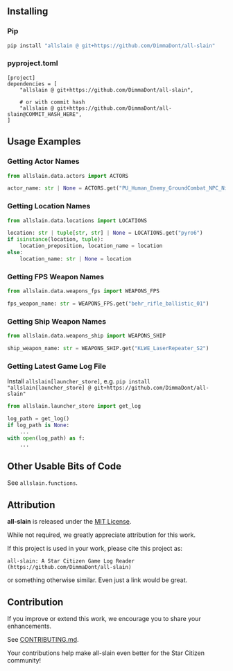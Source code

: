 ## Installing

### Pip
```bash
pip install "allslain @ git+https://github.com/DimmaDont/all-slain"
```

### pyproject.toml
```
[project]
dependencies = [
    "allslain @ git+https://github.com/DimmaDont/all-slain",

    # or with commit hash
    "allslain @ git+https://github.com/DimmaDont/all-slain@COMMIT_HASH_HERE",
]
```


## Usage Examples

### Getting Actor Names
```python
from allslain.data.actors import ACTORS

actor_name: str | None = ACTORS.get("PU_Human_Enemy_GroundCombat_NPC_Ninetails_juggernaut")
```

### Getting Location Names
```python
from allslain.data.locations import LOCATIONS

location: str | tuple[str, str] | None = LOCATIONS.get("pyro6")
if isinstance(location, tuple):
    location_preposition, location_name = location
else:
    location_name: str | None = location
```

### Getting FPS Weapon Names
```python
from allslain.data.weapons_fps import WEAPONS_FPS

fps_weapon_name: str = WEAPONS_FPS.get("behr_rifle_ballistic_01")
```

### Getting Ship Weapon Names
```python
from allslain.data.weapons_ship import WEAPONS_SHIP

ship_weapon_name: str = WEAPONS_SHIP.get("KLWE_LaserRepeater_S2")
```

### Getting Latest Game Log File
Install `allslain[launcher_store]`, e.g. `pip install "allslain[launcher_store] @ git+https://github.com/DimmaDont/all-slain"`

```python
from allslain.launcher_store import get_log

log_path = get_log()
if log_path is None:
    ...
with open(log_path) as f:
    ...
```

## Other Usable Bits of Code
See `allslain.functions`.


## Attribution
**all-slain** is released under the [MIT License](LICENSE).

While not required, we greatly appreciate attribution for this work.

If this project is used in your work, please cite this project as:
```
all-slain: A Star Citizen Game Log Reader (https://github.com/DimmaDont/all-slain)
```
or something otherwise similar. Even just a link would be great.


## Contribution
If you improve or extend this work, we encourage you to share your enhancements.

See [CONTRIBUTING.md](CONTRIBUTING.md).

Your contributions help make all-slain even better for the Star Citizen community!
